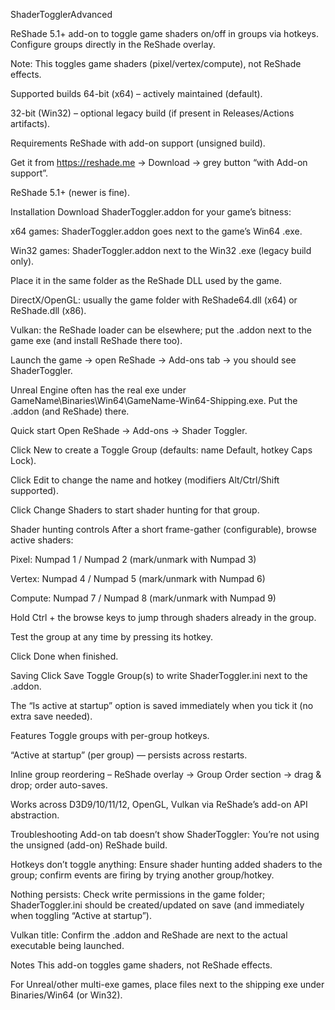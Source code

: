 ShaderTogglerAdvanced

ReShade 5.1+ add-on to toggle game shaders on/off in groups via hotkeys. Configure groups directly in the ReShade overlay.

Note: This toggles game shaders (pixel/vertex/compute), not ReShade effects.

Supported builds
64-bit (x64) – actively maintained (default).

32-bit (Win32) – optional legacy build (if present in Releases/Actions artifacts).

Requirements
ReShade with add-on support (unsigned build).

Get it from https://reshade.me → Download → grey button “with Add-on support”.

ReShade 5.1+ (newer is fine).

Installation
Download ShaderToggler.addon for your game’s bitness:

x64 games: ShaderToggler.addon goes next to the game’s Win64 .exe.

Win32 games: ShaderToggler.addon next to the Win32 .exe (legacy build only).

Place it in the same folder as the ReShade DLL used by the game.

DirectX/OpenGL: usually the game folder with ReShade64.dll (x64) or ReShade.dll (x86).

Vulkan: the ReShade loader can be elsewhere; put the .addon next to the game exe (and install ReShade there too).

Launch the game → open ReShade → Add-ons tab → you should see ShaderToggler.

Unreal Engine often has the real exe under GameName\\Binaries\\Win64\\GameName-Win64-Shipping.exe. Put the .addon (and ReShade) there.

Quick start
Open ReShade → Add-ons → Shader Toggler.

Click New to create a Toggle Group (defaults: name Default, hotkey Caps Lock).

Click Edit to change the name and hotkey (modifiers Alt/Ctrl/Shift supported).

Click Change Shaders to start shader hunting for that group.

Shader hunting controls
After a short frame-gather (configurable), browse active shaders:

Pixel: Numpad 1 / Numpad 2 (mark/unmark with Numpad 3)

Vertex: Numpad 4 / Numpad 5 (mark/unmark with Numpad 6)

Compute: Numpad 7 / Numpad 8 (mark/unmark with Numpad 9)

Hold Ctrl + the browse keys to jump through shaders already in the group.

Test the group at any time by pressing its hotkey.

Click Done when finished.

Saving
Click Save Toggle Group(s) to write ShaderToggler.ini next to the .addon.

The “Is active at startup” option is saved immediately when you tick it (no extra save needed).

Features
Toggle groups with per-group hotkeys.

“Active at startup” (per group) — persists across restarts.

Inline group reordering – ReShade overlay → Group Order section → drag \& drop; order auto-saves.

Works across D3D9/10/11/12, OpenGL, Vulkan via ReShade’s add-on API abstraction.

Troubleshooting
Add-on tab doesn’t show ShaderToggler: You’re not using the unsigned (add-on) ReShade build.

Hotkeys don’t toggle anything: Ensure shader hunting added shaders to the group; confirm events are firing by trying another group/hotkey.

Nothing persists: Check write permissions in the game folder; ShaderToggler.ini should be created/updated on save (and immediately when toggling “Active at startup”).

Vulkan title: Confirm the .addon and ReShade are next to the actual executable being launched.

Notes
This add-on toggles game shaders, not ReShade effects.

For Unreal/other multi-exe games, place files next to the shipping exe under Binaries/Win64 (or Win32).

